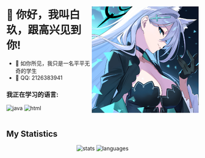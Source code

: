 # <img align= "right" src="https://github.com/BaiJiu123/BaiJiu123/blob/main/illust_121666568_20240822_233116.jpg" alt="Image" width="280"/>👋 你好，我叫白玖，跟高兴见到你!

- 🔭 如你所见，我只是一名平平无奇的学生
- 💬 QQ: 2126383941

### 我正在学习的语言:

<div align="left">
  <img src="https://cdn.jsdelivr.net/gh/devicons/devicon/icons/java/java-original.svg" height="50" alt="java"  />
  <img src="https://cdn.jsdelivr.net/gh/devicons/devicon/icons/html5/html5-original.svg" height="50" alt="html"  />
</div>
<br>

## My Statistics
<div align="center">
  <img src="https://github-readme-stats.vercel.app/api?username=BaiJiuSama&locale=cn&show_icons=true&theme=dark" height="160" alt="stats"  />
  <img src="https://github-readme-stats.vercel.app/api/top-langs?username=BaiJiuSama&locale=cn&theme=dark" height="160" alt="languages"  />
</div>

